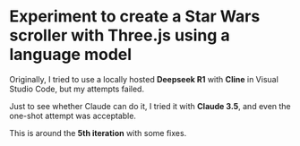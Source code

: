 # Experiment to create a Star Wars scroller with Three.js using a language model

Originally, I tried to use a locally hosted **Deepseek R1** with **Cline** in Visual Studio Code, but my attempts failed. 

Just to see whether Claude can do it, I tried it with **Claude 3.5**, and even the one-shot attempt was acceptable. 

This is around the **5th iteration** with some fixes.
